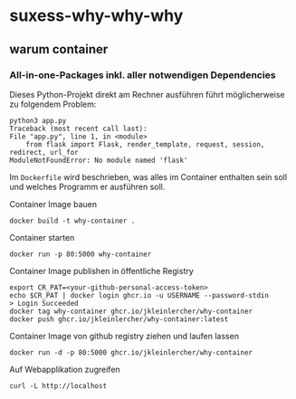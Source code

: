 # suxess-why-why-why

## warum container

### All-in-one-Packages inkl. aller notwendigen Dependencies

Dieses Python-Projekt direkt am Rechner ausführen führt möglicherweise zu folgendem Problem:


    python3 app.py
    Traceback (most recent call last):
    File "app.py", line 1, in <module>
        from flask import Flask, render_template, request, session, redirect, url_for
    ModuleNotFoundError: No module named 'flask'

Im `Dockerfile` wird beschrieben, was alles im Container enthalten sein soll und welches Programm er ausführen soll.

Container Image bauen

    docker build -t why-container .

Container starten

    docker run -p 80:5000 why-container

Container Image publishen in öffentliche Registry

    export CR_PAT=<your-github-personal-access-token>
    echo $CR_PAT | docker login ghcr.io -u USERNAME --password-stdin
    > Login Succeeded
    docker tag why-container ghcr.io/jkleinlercher/why-container
    docker push ghcr.io/jkleinlercher/why-container:latest

Container Image von github registry ziehen und laufen lassen

    docker run -d -p 80:5000 ghcr.io/jkleinlercher/why-container

Auf Webapplikation zugreifen

    curl -L http://localhost
